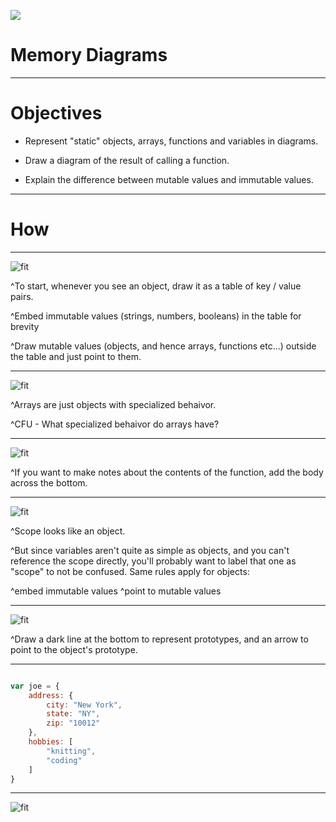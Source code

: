 ![](img/1_abstract.jpg)
# Memory Diagrams

---

# Objectives

- Represent "static" objects, arrays, functions and variables in diagrams.

- Draw a diagram of the result of calling a function.

- Explain the difference between mutable values and immutable values.

---

# How

---

![fit](img/2_Objects.png)

^To start, whenever you see an object, draw it as a table of key / value pairs.

^Embed immutable values (strings, numbers, booleans) in the table for brevity

^Draw mutable values (objects, and hence arrays, functions etc...) outside the table and just point to them.

---

![fit](img/3_Arrays.png)

^Arrays are just objects with specialized behaivor.

^CFU - What specialized behaivor do arrays have?

---

![fit](img/4_function.png)


^If you want to make notes about the contents of the function, add the body across the bottom.

---

![fit](img/5_Scope.png)

^Scope looks like an object.

^But since variables aren't quite as simple as objects, and you can't reference the scope directly, you'll probably want to label that one as "scope" to not be confused. Same rules apply for objects:

^embed immutable values
^point to mutable values

---

![fit](img/6_Prototypes.png)

^Draw a dark line at the bottom to represent prototypes, and an arrow to point to the object's prototype.

---

```javascript

var joe = {
	address: {
		city: "New York",
		state: "NY",
		zip: "10012"
	},
	hobbies: [
		"knitting",
		"coding"
	]
}

```

---

![fit](img/7_Example.png)
